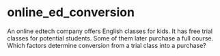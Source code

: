 # online_ed_conversion
An online edtech company offers English classes for kids. It has free trial classes for potential students. Some of them later purchase a full course. Which factors determine conversion from a trial class into a purchase?
